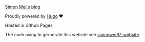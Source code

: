 [Simon Wei's blog](https://simonwei.top)

Proudly powered by [Hugo](https://gohugo.io) ❤️

Hosted in Github Pages

The code using to gernerate this website see [simonwei97-website](https://github.com/simonwei97/website).
